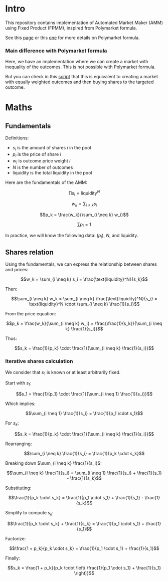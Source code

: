 # Intro

This repository contains implementation of Automated Market Maker (AMM) using Fixed Product (FPMM), inspired from Polymarket formula.

See this [page](https://help.polkamarkets.com/how-polkamarkets-works/automated-market-maker-(amm)) or this [one](https://help.polkamarkets.com/how-polkamarkets-works/trading-and-price-calculation) for more details on Polymarket formula.

### Main difference with Polymarket formula

Here, we have an implementation where we can create a market with inequality of the outcomes. This is not possible with Polymarket formula.

But you can check in this [script]() that this is equivalent to creating a market with equally weighted outcomes and then buying shares to the targeted outcome.

# Maths

## Fundamentals

Definitions:
- $s_i$ is the amount of shares $i$ in the pool
- $p_i$ is the price of share $i$
- $w_i$ is outcome price weight $i$
- $N$ is the number of outcomes
- $\text{liquidity}$ is the total liquidity in the pool

Here are the fundamentals of the AMM:
```math
\prod s_i = \text{liquidity}^N
```
```math
w_k = \sum_{i \neq k} s_i
```
```math
p_k = \frac{w_k}{\sum_{i \neq k} w_i}
```
```math
\sum p_i = 1
```

In practice, we will know the following data: $(p_i)$, $N$, and $\text{liquidity}$.

## Shares relation

Using the fundamentals, we can express the relationship between shares and prices:

```math
w_k = \sum_{i \neq k} s_i = \frac{\text{liquidity}^N}{s_k}
```

Then:
```math
\sum_{i \neq k} w_k = \sum_{i \neq k} \frac{\text{liquidity}^N}{s_i} = \text{liquidity}^N \cdot \sum_{i \neq k} \frac{1}{s_i}
```

From the price equation:
```math
p_k = \frac{w_k}{\sum_{i \neq k} w_i} = \frac{\frac{1}{s_k}}{\sum_{i \neq k} \frac{1}{s_i}}
```

Thus:
```math
s_k = \frac{1}{p_k} \cdot \frac{1}{\sum_{i \neq k} \frac{1}{s_i}}
```

### Iterative shares calculation

We consider that $s_1$ is known or at least arbitrarily fixed.

Start with $s_1$:
```math
s_1 = \frac{1}{p_1} \cdot \frac{1}{\sum_{i \neq 1} \frac{1}{s_i}}
```
Which implies:
```math
\sum_{i \neq 1} \frac{1}{s_i} = \frac{1}{p_1 \cdot s_1}
```

For $s_k$:
```math
s_k = \frac{1}{p_k} \cdot \frac{1}{\sum_{i \neq k} \frac{1}{s_i}}
```
Rearranging:
```math
\sum_{i \neq k} \frac{1}{s_i} = \frac{1}{p_k \cdot s_k}
```

Breaking down $\sum_{i \neq k} \frac{1}{s_i}$:
```math
\sum_{i \neq k} \frac{1}{s_i} = \sum_{i \neq 1} \frac{1}{s_i} + \frac{1}{s_1} - \frac{1}{s_k}
```
Substituting:
```math
\frac{1}{p_k \cdot s_k} = \frac{1}{p_1 \cdot s_1} + \frac{1}{s_1} - \frac{1}{s_k}
```

Simplify to compute $s_k$:
```math
\frac{1}{p_k \cdot s_k} + \frac{1}{s_k} = \frac{1}{p_1 \cdot s_1} + \frac{1}{s_1}
```
Factorize:
```math
\frac{1 + p_k}{p_k \cdot s_k} = \frac{1}{p_1 \cdot s_1} + \frac{1}{s_1}
```

Finally:
```math
s_k = \frac{1 + p_k}{p_k \cdot \left( \frac{1}{p_1 \cdot s_1} + \frac{1}{s_1} \right)}
```
